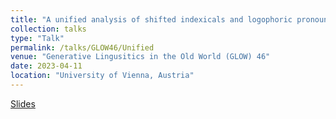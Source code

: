 ```yaml
---
title: "A unified analysis of shifted indexicals and logophoric pronouns"
collection: talks
type: "Talk"
permalink: /talks/GLOW46/Unified
venue: "Generative Lingusitics in the Old World (GLOW) 46"
date: 2023-04-11
location: "University of Vienna, Austria"
---
```


[Slides](./Blunier_GLOW_2023_talk.pdf)
